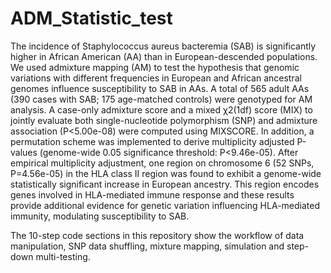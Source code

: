 # ADM_Statistic_test
The incidence of Staphylococcus aureus bacteremia (SAB) is significantly higher in African American (AA) than in European-descended populations. We used admixture mapping (AM) to test the hypothesis that genomic variations with different frequencies in European and African ancestral genomes influence susceptibility to SAB in AAs. A total of 565 adult AAs (390 cases with SAB; 175 age-matched controls) were genotyped for AM analysis. A case-only admixture score and a mixed χ2(1df) score (MIX) to jointly evaluate both single-nucleotide polymorphism (SNP) and admixture association (P<5.00e-08) were computed using MIXSCORE. In addition, a permutation scheme was implemented to derive multiplicity adjusted P-values (genome-wide 0.05 significance threshold: P<9.46e-05). After empirical multiplicity adjustment, one region on chromosome 6 (52 SNPs, P=4.56e-05) in the HLA class II region was found to exhibit a genome-wide statistically significant increase in European ancestry. This region encodes genes involved in HLA-mediated immune response and these results provide additional evidence for genetic variation influencing HLA-mediated immunity, modulating susceptibility to SAB.

The 10-step code sections in this repository show the workflow of data manipulation, SNP data shuffling, mixture mapping, simulation and step-down multi-testing.
